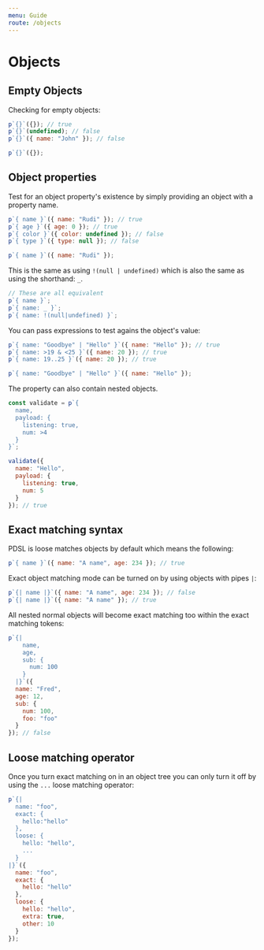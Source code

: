 ```yaml
---
menu: Guide
route: /objects
---
```


# Objects

## Empty Objects

Checking for empty objects:

```javascript
p`{}`({}); // true
p`{}`(undefined); // false
p`{}`({ name: "John" }); // false
```

```js
p`{}`({});
```

## Object properties

Test for an object property's existence by simply providing an object with a property name.

```javascript
p`{ name }`({ name: "Rudi" }); // true
p`{ age }`({ age: 0 }); // true
p`{ color }`({ color: undefined }); // false
p`{ type }`({ type: null }); // false
```

```js
p`{ name }`({ name: "Rudi" });
```

This is the same as using `!(null | undefined)` which is also the same as using the shorthand: `_`.

```javascript
// These are all equivalent
p`{ name }`;
p`{ name: _ }`;
p`{ name: !(null|undefined) }`;
```

You can pass expressions to test agains the object's value:

```javascript
p`{ name: "Goodbye" | "Hello" }`({ name: "Hello" }); // true
p`{ name: >19 & <25 }`({ name: 20 }); // true
p`{ name: 19..25 }`({ name: 20 }); // true
```

```js
p`{ name: "Goodbye" | "Hello" }`({ name: "Hello" });
```

The property can also contain nested objects.

```js
const validate = p`{ 
  name, 
  payload: {
    listening: true,
    num: >4
  } 
}`;

validate({
  name: "Hello",
  payload: {
    listening: true,
    num: 5
  }
}); // true
```

## Exact matching syntax

PDSL is loose matches objects by default which means the following:

```javascript
p`{ name }`({ name: "A name", age: 234 }); // true
```

Exact object matching mode can be turned on by using objects with pipes `|`:

```javascript
p`{| name |}`({ name: "A name", age: 234 }); // false
p`{| name |}`({ name: "A name" }); // true
```

All nested normal objects will become exact matching too within the exact matching tokens:

```js
p`{|
    name,
    age,
    sub: {
      num: 100
    }
  |}`({
  name: "Fred",
  age: 12,
  sub: {
    num: 100,
    foo: "foo"
  }
}); // false
```

## Loose matching operator

Once you turn exact matching on in an object tree you can only turn it off by using the `...` loose matching operator:

```js
p`{| 
  name: "foo",
  exact: {
    hello:"hello"
  },
  loose: {
    hello: "hello",
    ...
  }
|}`({
  name: "foo",
  exact: {
    hello: "hello"
  },
  loose: {
    hello: "hello",
    extra: true,
    other: 10
  }
});
```
